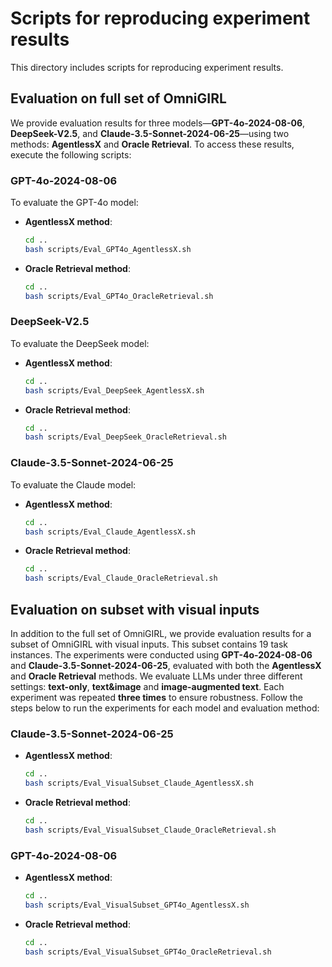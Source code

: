 # Scripts for reproducing experiment results
This directory includes scripts for reproducing experiment results.

## Evaluation on full set of OmniGIRL
We provide evaluation results for three models—**GPT-4o-2024-08-06**, **DeepSeek-V2.5**, and **Claude-3.5-Sonnet-2024-06-25**—using two methods: **AgentlessX** and **Oracle Retrieval**. To access these results, execute the following scripts:

### GPT-4o-2024-08-06

To evaluate the GPT-4o model:

- **AgentlessX method**:
  ```bash
  cd ..
  bash scripts/Eval_GPT4o_AgentlessX.sh
  ```

- **Oracle Retrieval method**:
  ```bash
  cd ..
  bash scripts/Eval_GPT4o_OracleRetrieval.sh
  ```

### DeepSeek-V2.5

To evaluate the DeepSeek model:

- **AgentlessX method**:
  ```bash
  cd ..
  bash scripts/Eval_DeepSeek_AgentlessX.sh
  ```

- **Oracle Retrieval method**:
  ```bash
  cd ..
  bash scripts/Eval_DeepSeek_OracleRetrieval.sh
  ```

### Claude-3.5-Sonnet-2024-06-25

To evaluate the Claude model:

- **AgentlessX method**:
  ```bash
  cd ..
  bash scripts/Eval_Claude_AgentlessX.sh
  ```

- **Oracle Retrieval method**:
  ```bash
  cd ..
  bash scripts/Eval_Claude_OracleRetrieval.sh
  ```



## Evaluation on subset with visual inputs

In addition to the full set of OmniGIRL, we provide evaluation results for a subset of OmniGIRL with visual inputs. This subset contains 19 task instances. The experiments were conducted using **GPT-4o-2024-08-06** and **Claude-3.5-Sonnet-2024-06-25**, evaluated with both the **AgentlessX** and **Oracle Retrieval** methods. We evaluate LLMs under three different settings: **text-only**, **text&image** and **image-augmented text**. Each experiment was repeated **three times** to ensure robustness. Follow the steps below to run the experiments for each model and evaluation method:

### Claude-3.5-Sonnet-2024-06-25

- **AgentlessX method**:

  ```bash
  cd ..
  bash scripts/Eval_VisualSubset_Claude_AgentlessX.sh
  ```

- **Oracle Retrieval method**:

  ```bash
  cd ..
  bash scripts/Eval_VisualSubset_Claude_OracleRetrieval.sh
  ```

### GPT-4o-2024-08-06

- **AgentlessX method**:

  ```bash
  cd ..
  bash scripts/Eval_VisualSubset_GPT4o_AgentlessX.sh
  ```

- **Oracle Retrieval method**:

  ```bash
  cd ..
  bash scripts/Eval_VisualSubset_GPT4o_OracleRetrieval.sh
  ```
